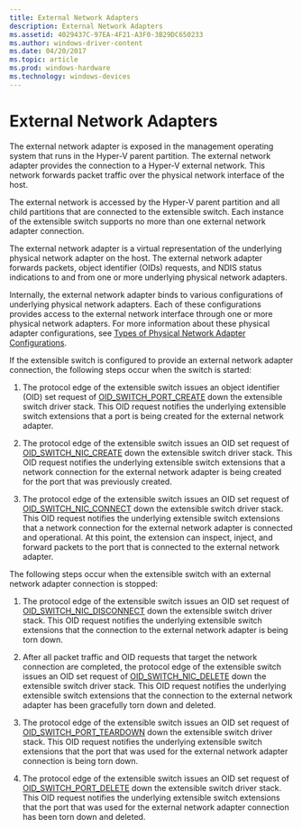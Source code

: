```yaml
---
title: External Network Adapters
description: External Network Adapters
ms.assetid: 4029437C-97EA-4F21-A3F0-3B29DC650233
ms.author: windows-driver-content
ms.date: 04/20/2017
ms.topic: article
ms.prod: windows-hardware
ms.technology: windows-devices
---
```


# External Network Adapters


The external network adapter is exposed in the management operating system that runs in the Hyper-V parent partition. The external network adapter provides the connection to a Hyper-V external network. This network forwards packet traffic over the physical network interface of the host.

The external network is accessed by the Hyper-V parent partition and all child partitions that are connected to the extensible switch. Each instance of the extensible switch supports no more than one external network adapter connection.

The external network adapter is a virtual representation of the underlying physical network adapter on the host. The external network adapter forwards packets, object identifier (OIDs) requests, and NDIS status indications to and from one or more underlying physical network adapters.

Internally, the external network adapter binds to various configurations of underlying physical network adapters. Each of these configurations provides access to the external network interface through one or more physical network adapters. For more information about these physical adapter configurations, see [Types of Physical Network Adapter Configurations](types-of-physical-network-adapter-configurations.md).

If the extensible switch is configured to provide an external network adapter connection, the following steps occur when the switch is started:

1.  The protocol edge of the extensible switch issues an object identifier (OID) set request of [OID\_SWITCH\_PORT\_CREATE](https://msdn.microsoft.com/library/windows/hardware/hh598272) down the extensible switch driver stack. This OID request notifies the underlying extensible switch extensions that a port is being created for the external network adapter.

2.  The protocol edge of the extensible switch issues an OID set request of [OID\_SWITCH\_NIC\_CREATE](https://msdn.microsoft.com/library/windows/hardware/hh598272) down the extensible switch driver stack. This OID request notifies the underlying extensible switch extensions that a network connection for the external network adapter is being created for the port that was previously created.

3.  The protocol edge of the extensible switch issues an OID set request of [OID\_SWITCH\_NIC\_CONNECT](https://msdn.microsoft.com/library/windows/hardware/hh598272) down the extensible switch driver stack. This OID request notifies the underlying extensible switch extensions that a network connection for the external network adapter is connected and operational. At this point, the extension can inspect, inject, and forward packets to the port that is connected to the external network adapter.

The following steps occur when the extensible switch with an external network adapter connection is stopped:

1.  The protocol edge of the extensible switch issues an OID set request of [OID\_SWITCH\_NIC\_DISCONNECT](https://msdn.microsoft.com/library/windows/hardware/hh598265) down the extensible switch driver stack. This OID request notifies the underlying extensible switch extensions that the connection to the external network adapter is being torn down.

2.  After all packet traffic and OID requests that target the network connection are completed, the protocol edge of the extensible switch issues an OID set request of [OID\_SWITCH\_NIC\_DELETE](https://msdn.microsoft.com/library/windows/hardware/hh598272) down the extensible switch driver stack. This OID request notifies the underlying extensible switch extensions that the connection to the external network adapter has been gracefully torn down and deleted.

3.  The protocol edge of the extensible switch issues an OID set request of [OID\_SWITCH\_PORT\_TEARDOWN](https://msdn.microsoft.com/library/windows/hardware/hh598279) down the extensible switch driver stack. This OID request notifies the underlying extensible switch extensions that the port that was used for the external network adapter connection is being torn down.

4.  The protocol edge of the extensible switch issues an OID set request of [OID\_SWITCH\_PORT\_DELETE](https://msdn.microsoft.com/library/windows/hardware/hh598273) down the extensible switch driver stack. This OID request notifies the underlying extensible switch extensions that the port that was used for the external network adapter connection has been torn down and deleted.

 

 





